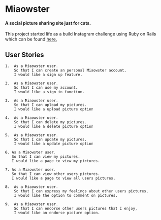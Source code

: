 
Miaowster
=========

#### A social picture sharing site just for cats.

This project started life as a build Instagram challenge using Ruby on Rails which can be found [here.](https://github.com/JonnyPickard/instagram-challenge-rails)

User Stories
------------
```
1.  As a Miaowster user.
    So that I can create an personal Miaowster account.
    I would like a sign up feature.
```
```
2.  As a Miaowster user.
    So that I can use my account.
    I would like a sign in function.
```
```
3.  As a Miaowster user.
    So that I can upload my pictures.
    I would like a upload picture option
```
```
4.  As a Miaowster user.
    So that I can delete my pictures.
    I would like a delete picture option
```
```
5.  As a Miaowster user.
    So that I can update my pictures.
    I would like a update picture option
```
```
6. As a Miaowster user.
   So that I can view my pictures.
   I would like a page to view my pictures.
```
```
7. As a Miaowster user.
   So that I can view other users pictures.
   I would like a page to view all users pictures.
```
```
8.  As a Miaowster user.
    So that I can express my feelings about other users pictures.
    I would like the option to comment on pictures.
```
```
9.  As a Miaowster user.
    So that I can endorse other users pictures that I enjoy,
    I would like an endorse picture option.
```

